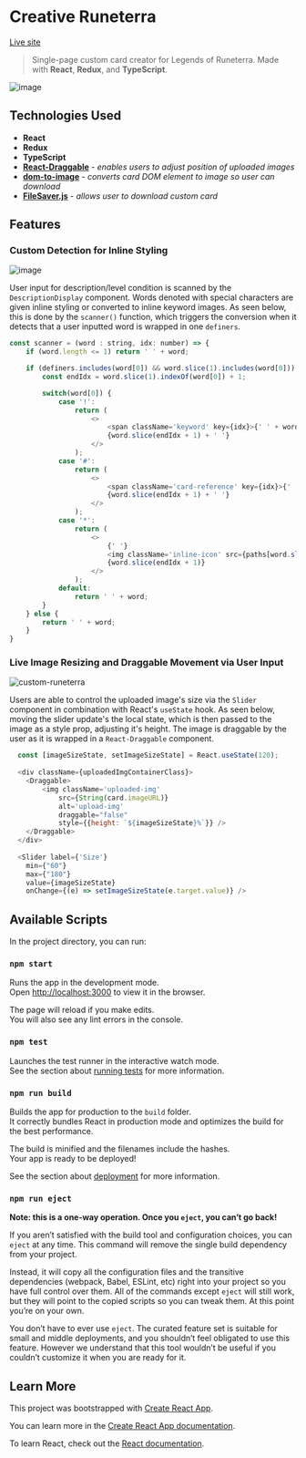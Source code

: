 # Creative Runeterra
[Live site](https://creative-runeterra.netlify.app/#/)

> Single-page custom card creator for Legends of Runeterra. Made with **React**, **Redux**, and **TypeScript**.  
  
![image](https://user-images.githubusercontent.com/56734437/91614957-8b2f2680-e950-11ea-8c5d-8ca74a5c667f.png)  
  
## Technologies Used  
 * **React**
 * **Redux**
 * **TypeScript**
 * **[React-Draggable](https://github.com/STRML/react-draggable)** - *enables users to adjust position of uploaded images*
 * **[dom-to-image](https://github.com/tsayen/dom-to-image)** - *converts card DOM element to image so user can download*  
 * **[FileSaver.js](https://github.com/eligrey/FileSaver.js/)** - *allows user to download custom card*
  
## Features
  
### Custom Detection for Inline Styling  
  
![image](https://user-images.githubusercontent.com/56734437/91615301-3cce5780-e951-11ea-9060-93e454866fef.png)  
  
User input for description/level condition is scanned by the `DescriptionDisplay` component. Words denoted with special characters are given inline styling or converted to inline keyword images. As seen below, this is done by the `scanner()` function, which triggers the conversion when it detects that a user inputted word is wrapped in one `definers`.
  
``` javascript
const scanner = (word : string, idx: number) => {
    if (word.length <= 1) return ' ' + word;

    if (definers.includes(word[0]) && word.slice(1).includes(word[0])) {
        const endIdx = word.slice(1).indexOf(word[0]) + 1;

        switch(word[0]) {
            case '!':
                return (
                    <>
                        <span className='keyword' key={idx}>{' ' + word.slice(1, endIdx)}</span>
                        {word.slice(endIdx + 1) + ' '}
                    </>
                );
            case '#':
                return (
                    <>
                        <span className='card-reference' key={idx}>{' ' + word.slice(1, endIdx)}</span>
                        {word.slice(endIdx + 1) + ' '}
                    </>
                );
            case '*':
                return (
                    <>
                        {' '}
                        <img className='inline-icon' src={paths[word.slice(1, endIdx).toLowerCase()]} alt='inline-icon' key={idx} />
                        {word.slice(endIdx + 1)}
                    </>
                );
            default:
                return ' ' + word;
        }
    } else {
        return ' ' + word;
    }
}
```

### Live Image Resizing and Draggable Movement via User Input  
  
![custom-runeterra](https://user-images.githubusercontent.com/56734437/91616640-18c04580-e954-11ea-8742-30a834c67fa9.gif)  
  
Users are able to control the uploaded image's size via the `Slider` component in combination with React's `useState` hook. As seen below, moving the slider update's the local state, which is then passed to the image as a style prop, adjusting it's height. The image is draggable by the user as it is wrapped in a `React-Draggable` component.  
  
```javascript
  const [imageSizeState, setImageSizeState] = React.useState(120);
  
  <div className={uploadedImgContainerClass}>
    <Draggable>
        <img className='uploaded-img' 
            src={String(card.imageURL)} 
            alt='upload-img' 
            draggable="false"
            style={{height: `${imageSizeState}%`}} />
    </Draggable>
  </div>
  
  <Slider label={'Size'} 
    min={"60"}
    max={"180"}
    value={imageSizeState} 
    onChange={(e) => setImageSizeState(e.target.value)} />
```

## Available Scripts

In the project directory, you can run:

### `npm start`

Runs the app in the development mode.<br />
Open [http://localhost:3000](http://localhost:3000) to view it in the browser.

The page will reload if you make edits.<br />
You will also see any lint errors in the console.

### `npm test`

Launches the test runner in the interactive watch mode.<br />
See the section about [running tests](https://facebook.github.io/create-react-app/docs/running-tests) for more information.

### `npm run build`

Builds the app for production to the `build` folder.<br />
It correctly bundles React in production mode and optimizes the build for the best performance.

The build is minified and the filenames include the hashes.<br />
Your app is ready to be deployed!

See the section about [deployment](https://facebook.github.io/create-react-app/docs/deployment) for more information.

### `npm run eject`

**Note: this is a one-way operation. Once you `eject`, you can’t go back!**

If you aren’t satisfied with the build tool and configuration choices, you can `eject` at any time. This command will remove the single build dependency from your project.

Instead, it will copy all the configuration files and the transitive dependencies (webpack, Babel, ESLint, etc) right into your project so you have full control over them. All of the commands except `eject` will still work, but they will point to the copied scripts so you can tweak them. At this point you’re on your own.

You don’t have to ever use `eject`. The curated feature set is suitable for small and middle deployments, and you shouldn’t feel obligated to use this feature. However we understand that this tool wouldn’t be useful if you couldn’t customize it when you are ready for it.

## Learn More

This project was bootstrapped with [Create React App](https://github.com/facebook/create-react-app).

You can learn more in the [Create React App documentation](https://facebook.github.io/create-react-app/docs/getting-started).

To learn React, check out the [React documentation](https://reactjs.org/).
